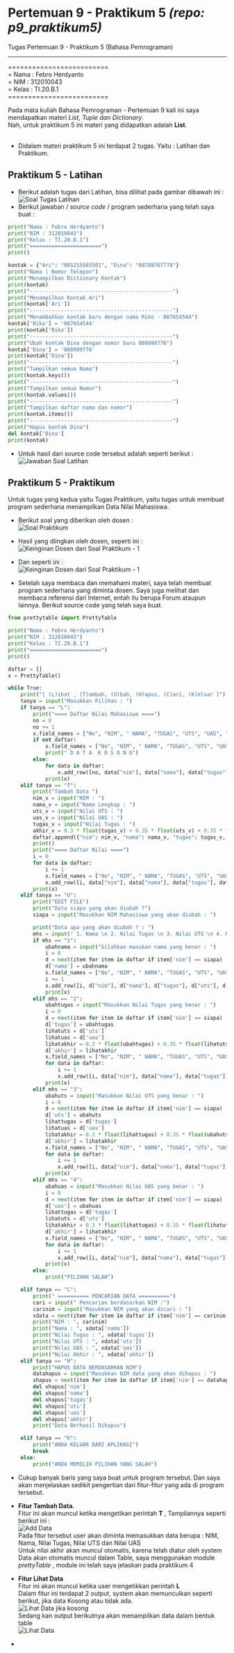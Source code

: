 # Pertemuan 9 - Praktikum 5 *(repo: p9_praktikum5)*
Tugas Pertemuan 9 - Praktikum 5 (Bahasa Pemrograman)
<hr>

=========================<br>
= Nama  : Febro Herdyanto<br>
= NIM   : 312010043<br>
= Kelas : TI.20.B.1<br>
=========================<br>

Pada mata kuliah Bahasa Pemrograman - Pertemuan 9 kali ini saya mendapatkan materi *List, Tuple dan Dictionary*.<br>
Nah, untuk praktikum 5 ini materi yang didapatkan adalah **List**.<br>
<br>
* Didalam materi praktikum 5 ini terdapat 2 tugas. Yaitu : Latihan dan Praktikum.<br>

## Praktikum 5 - Latihan

* Berikut adalah tugas dari Latihan, bisa dilihat pada gambar dibawah ini :<br>
![Soal Tugas Latihan](pict/soal_latihan.PNG)<br>
* Berikut jawaban / *source code* / program sederhana yang telah saya buat :<br>
``` python
print("Nama : Febro Herdyanto")
print("NIM : 312010043")
print("Kelas : TI.20.B.1")
print("=======================")
print()

kontak = {"Ari": "085215565501", "Dina": "08788767778"}
print("Nama | Nomor Telepon")
print("Menampilkan Dictionary Kontak")
print(kontak)
print("----------------------------------------------")
print("Menampilkan Kontak Ari")
print(kontak['Ari'])
print("----------------------------------------------")
print("Menambahkan kontak baru dengan nama Riko - 087654544")
kontak['Riko'] = '087654544'
print(kontak['Riko'])
print("----------------------------------------------")
print("Ubah kontak Dina dengan nomor baru 088999776")
kontak['Dina'] = '088999776'
print(kontak['Dina'])
print("----------------------------------------------")
print("Tampilkan semua Nama")
print(kontak.keys())
print("----------------------------------------------")
print("Tampilkan semua Nomor")
print(kontak.values())
print("----------------------------------------------")
print("Tampilkan daftar nama dan nomor")
print(kontak.items())
print("----------------------------------------------")
print("Hapus kontak Dina")
del kontak['Dina']
print(kontak)
```

* Untuk hasil dari source code tersebut adalah seperti berikut : <br>
![Jawaban Soal Latihan](pict/jawab_latihan.PNG)<br>

## Praktikum 5 - Praktikum

Untuk tugas yang kedua yaitu Tugas Praktikum, yaitu tugas untuk membuat program sederhana menampilkan Data Nilai Mahasiswa.<br>
* Berikut soal yang diberikan oleh dosen :<br>
![Soal Praktikum](pict/soal_praktikum.PNG)<br>

* Hasil yang diingkan oleh dosen, seperti ini :<br>
![Keinginan Dosen dari Soal Praktikum - 1](pict/ingin1.PNG)<br>

* Dan seperti ini :<br>
![Keinginan Dosen dari Soal Praktikum - 1](pict/ingin2.PNG)<br>

* Setelah saya membaca dan memahami materi, saya telah membuat program sederhana yang diminta dosen. Saya juga melihat dan membaca referensi dari Internet, entah itu berupa Forum ataupun lainnya. Berikut source code yang telah saya buat.<br>
``` python
from prettytable import PrettyTable

print("Nama : Febro Herdyanto")
print("NIM : 312010043")
print("Kelas : TI.20.B.1")
print("=======================")
print()

daftar = []
x = PrettyTable()

while True:
    print("[ (L)ihat , (T)ambah, (U)bah, (H)apus, (C)ari, (K)eluar ]")
    tanya = input("Masukkan Pilihan : ")
    if tanya == "L":
        print("==== Daftar Nilai Mahasiswa ====")
        no = 0
        no += 1
        x.field_names = ["No", "NIM", " NAMA", "TUGAS", "UTS", "UAS", "AKHIR"]
        if not daftar:
            x.field_names = ["No", "NIM", " NAMA", "TUGAS", "UTS", "UAS", "AKHIR"]
            print(" D A T A  K O S O N G")
        else:
            for data in daftar:
                x.add_row([no, data["nim"], data["nama"], data["tugas"], data["uts"], data["uas"], data["akhir"]])
            print(x)
    elif tanya == "T":
        print("Tambah Data ")
        nim_v = input("NIM : ")
        nama_v = input("Nama Lengkap : ")
        uts_v = input("Nilai UTS : ")
        uas_v = input("Nilai UAS : ")
        tugas_v = input("Nilai Tugas : ")
        akhir_v = 0.3 * float(tugas_v) + 0.35 * float(uts_v) + 0.35 * float(uas_v)
        daftar.append({"nim": nim_v, "nama": nama_v, "tugas": tugas_v, "uts": uts_v, "uas": uas_v, "akhir": akhir_v})
        print()
        print("==== Daftar Nilai ====")
        i = 0
        for data in daftar:
            i += 1
            x.field_names = ["No", "NIM", " NAMA", "TUGAS", "UTS", "UAS", "AKHIR"]
            x.add_row([i, data["nim"], data["nama"], data["tugas"], data["uts"], data["uas"], data["akhir"]])
        print(x)
    elif tanya == "U":
        print("EDIT FILE")
        print("Data siapa yang akan diubah ?")
        siapa = input("Masukkan NIM Mahasiswa yang akan diubah : ")

        print("Data apa yang akan diubah ? : ")
        mhs = input(" 1. Nama \n 2. Nilai Tugas \n 3. Nilai UTS \n 4. Nilai UAS\n Pilih dengan angka (1/2/3/4) : ")
        if mhs == "1":
            ubahnama = input("Silahkan masukan nama yang benar : ")
            i = 0
            d = next(item for item in daftar if item['nim'] == siapa)
            d['nama'] = ubahnama
            x.field_names = ["No", "NIM", " NAMA", "TUGAS", "UTS", "UAS", "AKHIR"]
            i += 1
            x.add_row([i, d["nim"], d["nama"], d["tugas"], d["uts"], d["uas"], d["akhir"]])
            print(x)
        elif mhs == "2":
            ubahtugas = input("Masukkan Nilai Tugas yang benar : ")
            i = 0
            d = next(item for item in daftar if item['nim'] == siapa)
            d['tugas'] = ubahtugas
            lihatuts = d['uts']
            lihatuas = d['uas']
            lihatakhir = 0.3 * float(ubahtugas) + 0.35 * float(lihatuts) + 0.35 * float(lihatuas)
            d['akhir'] = lihatakhir
            x.field_names = ["No", "NIM", " NAMA", "TUGAS", "UTS", "UAS", "AKHIR"]
            for data in daftar:
                i += 1
                x.add_row([i, data["nim"], data["nama"], data["tugas"], data["uts"], data["uas"], data["akhir"]])
            print(x)
        elif mhs == "3":
            ubahuts = input("Masukkan Nilai UTS yang benar : ")
            i = 0
            d = next(item for item in daftar if item['nim'] == siapa)
            d['uts'] = ubahuts
            lihattugas = d['tugas']
            lihatuas = d['uas']
            lihatakhir = 0.3 * float(lihattugas) + 0.35 * float(ubahuts) + 0.35 * float(lihatuas)
            d['akhir'] = lihatakhir
            x.field_names = ["No", "NIM", " NAMA", "TUGAS", "UTS", "UAS", "AKHIR"]
            for data in daftar:
                i += 1
                x.add_row([i, data["nim"], data["nama"], data["tugas"], data["uts"], data["uas"], data["akhir"]])
            print(x)
        elif mhs == "4":
            ubahuas = input("Masukkan Nilai UAS yang benar : ")
            i = 0
            d = next(item for item in daftar if item['nim'] == siapa)
            d['uas'] = ubahuas
            lihattugas = d['tugas']
            lihatuts = d['uts']
            lihatakhir = 0.3 * float(lihattugas) + 0.35 * float(lihatuts) + 0.35 * float(ubahuas)
            d['akhir'] = lihatakhir
            x.field_names = ["No", "NIM", " NAMA", "TUGAS", "UTS", "UAS", "AKHIR"]
            for data in daftar:
                i += 1
                x.add_row([i, data["nim"], data["nama"], data["tugas"], data["uts"], data["uas"], data["akhir"]])
            print(x)
        else:
            print("PILIHAN SALAH")

    elif tanya == "C":
        print(" ========== PENCARIAN DATA ==========")
        cari = input(" Pencarian berdasarkan NIM :")
        carinim = input("Masukkan NIM yang akan dicari : ")
        xdata = next(item for item in daftar if item['nim'] == carinim)
        print("NIM : ", carinim)
        print("Nama : ", xdata['nama'])
        print("Nilai Tugas : ", xdata['tugas'])
        print("Nilai UTS : ", xdata['uts'])
        print("Nilai UAS : ", xdata['uas'])
        print("Nilai Akhir : ", xdata['akhir'])
    elif tanya == "H":
        print("HAPUS DATA BERDASARKAN NIM")
        datahapus = input("Masukkan NIM data yang akan dihapus : ")
        xhapus = next(item for item in daftar if item['nim'] == datahapus)
        del xhapus['nim']
        del xhapus['nama']
        del xhapus['tugas']
        del xhapus['uts']
        del xhapus['uas']
        del xhapus['akhir']
        print("Data Berhasil Dihapus")

    elif tanya == "K":
        print("ANDA KELUAR DARI APLIKASI")
        break
    else:
        print("ANDA MEMILIH PILIHAN YANG SALAH")
```

* Cukup banyak baris yang saya buat untuk program tersebut. Dan saya akan menjelaskan sedikit pengertian dari fitur-fitur yang ada di program tersebut.<br>

* **Fitur Tambah Data.** <br>
Fitur ini akan muncul ketika mengetikan perintah **T** ,
Tampilannya seperti berikut ini :<br>
![Add Data](pict/add-data.PNG)<br>
Pada fitur tersebut user akan diminta memasukkan data berupa : NIM, Nama, Nilai Tugas, Nilai UTS dan Nilai UAS<br>
Untuk nilai akhir akan muncul otomatis, karena telah diatur oleh system<br>
Data akan otomatis muncul dalam Table, saya menggunakan module *prettyTable* , module ini telah saya jelaskan pada praktikum 4<br>

* **Fitur Lihat Data**<br>
Fitur ini akan muncul ketika user mengetikkan perintah **L** <br>
Dalam fitur ini terdapat 2 output, system akan memunculkan seperti berikut, jika data Kosong atau tidak ada.<br>
![Lihat Data jika kosong](pict/lihat-datakosong.PNG)<br>
Sedang kan output berikutnya akan menampilkan data dalam bentuk table<br>
![Lihat Data](pict/lihat-data.PNG)<br>

* 
